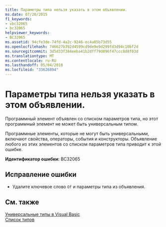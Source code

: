 ```yaml
---
title: Параметры типа нельзя указать в этом объявлении.
ms.date: 07/20/2015
f1_keywords:
- vbc32065
- bc32065
helpviewer_keywords:
- BC32065
ms.assetid: 94cfe3de-74fd-4a2c-9246-ec4a05b73d55
ms.openlocfilehash: 746627b392d4599cd9de9e9d299fd3d94c10bf2d
ms.sourcegitcommit: 3d5d33f384eeba41b2dff79d096f47ccc8d8f03d
ms.translationtype: MT
ms.contentlocale: ru-RU
ms.lasthandoff: 05/04/2018
ms.locfileid: "33626894"
---
```

# <a name="type-parameters-cannot-be-specified-on-this-declaration"></a>Параметры типа нельзя указать в этом объявлении.
Программный элемент объявлен со списком параметров типа, но этот программный элемент не может быть универсальным типом.  
  
 Программные элементы, которые не могут быть универсальными, включают свойства, операторы, события и конструкторы. Объявление любого из этих элементов со списком параметров типа приводит к этой ошибке.  
  
 **Идентификатор ошибки:** BC32065  
  
## <a name="to-correct-this-error"></a>Исправление ошибки  
  
-   Удалите ключевое слово `Of` и параметры типа из объявления.  
  
## <a name="see-also"></a>См. также  
 [Универсальные типы в Visual Basic](../../visual-basic/programming-guide/language-features/data-types/generic-types.md)  
 [Список типов](../../visual-basic/language-reference/statements/type-list.md)
